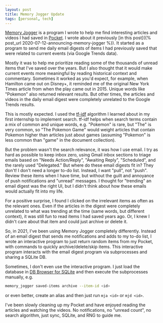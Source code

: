 ```yaml
---
layout: post
title: Memory Jogger Update
tags: [personal, tech]
---
```


[Memory Jogger](https://github.com/rgardner/memory-jogger) is a program I wrote
to help me find interesting articles and videos I had saved in
[Pocket](https://getpocket.com). I wrote about it previously [in this post]({%
post_url 2020-07-12-announcing-memory-jogger %}). It started as a program to
send me daily email digests of items I had previously saved that were related to
current events (via Google Trends data).

<!-- more -->

Mostly it was to help me prioritize reading some of the thousands of unread
items that I've saved over the years.  But I also thought that it would make
current events more meaningful by reading historical context and commentary.
Sometimes it worked as you'd expect, for example, when Hamilton came out on
Disney+, it reminded me of the original New York Times article from when the
play came out in 2015. Unique words like "Pokemon" also returned relevant
results. But other times, the articles and videos in the daily email digest were
completely unrelated to the Google Trends results.

This is mostly expected. I used the
[tf-idf](https://en.wikipedia.org/wiki/Tf%E2%80%93idf) algorithm I learned about
in my first internship to implement search. tf-idf helps when search terms
contain a mix of common and unique words, e.g. "Pokemon" is rare, but "The" is
very common, so "The Pokemon Game" would weight articles that contain Pokemon
higher than articles just about games (assuming "Pokemon" is less common than
"game" in the document collection).

But the problem wasn't the search relevance, it was how I use email. I try as
hard as possible to keep inbox zero, using Gmail inbox sections to triage emails
based on "Needs Action/Reply", "Awaiting Reply", "Scheduled", and the rarely
used "Delegated." But where do these email digests fit in? They don't! I don't
need a longer to-do list. Instead, I want "pull", not "push". Review these items
when I have time, but without the guilt and annoyance of push notifications and
"unread" messages. I thought for "trending" an email digest was the right UI,
but I didn't think about how these emails would actually fit into my life.

For a positive surprise, I found I clicked on the irrelevant items as often as
the relevant ones. Even if the articles in the digest were completely unrelated
to what was trending at the time (same words, but different context), it was
still fun to read items I had saved years ago. Or, I knew I didn't care about
that item and could just archive or delete it.

So, in 2021, I've been using Memory Jogger completely differently. Instead of an
email digest that sends me notifications and adds to my to-do list, I wrote an
interactive program to just return random items from my Pocket, with commands to
quickly archive/delete/skip items. This interactive program interacts with the
email digest program via subprocesses and sharing a SQLite DB.

Sometimes, I don't even use the interactive program. I just load the database in
[DB Browser for SQLite](https://sqlitebrowser.org/) and then execute the
subprocesses manually, e.g.

```bash
memory_jogger saved-items archive --item-id <id> 
```

or even better, create an alias and then just run `mja <id>` or `mjd <id>`.

I've been slowly cleaning up my Pocket and have enjoyed reading the articles and
watching the videos. No notifications, no "unread count", no search algorithm,
just sync, SQLite, and RNG to guide me.
